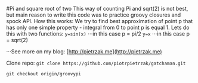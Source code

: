 #Pi and square root of two
This way of counting Pi and sqrt(2) is not best, but main reason to write this code was to practice groovy closures and spock API.
How this works:
We try to find best approximation of point p that has only one simple property - integral from 0 to point p is equal 1.
Lets do this with two functions:
```y=sin(x)```
⋅⋅⋅in this case p = pi/2
```y=x```
⋅⋅⋅in this case p = sqrt(2)

⋅⋅⋅See more on my blog: 
[http://pietrzak.me](http://pietrzak.me)

Clone repo:
```git clone https://github.com/piotrpietrzak/gatchaman.git```

```git checkout origin/groovypi```

